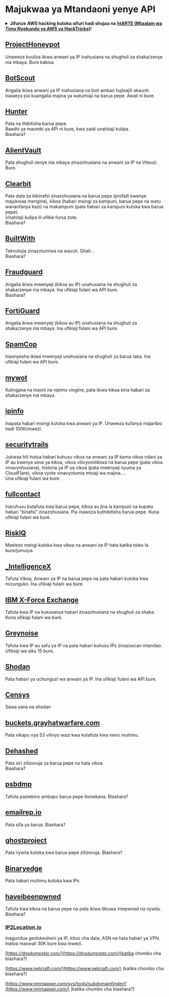 # Majukwaa ya Mtandaoni yenye API

<details>

<summary><strong>Jifunze AWS hacking kutoka sifuri hadi shujaa na</strong> <a href="https://training.hacktricks.xyz/courses/arte"><strong>htARTE (Mtaalam wa Timu Nyekundu ya AWS ya HackTricks)</strong></a><strong>!</strong></summary>

Njia nyingine za kusaidia HackTricks:

* Ikiwa unataka kuona **kampuni yako ikitangazwa kwenye HackTricks** au **kupakua HackTricks kwa PDF** Angalia [**MIPANGO YA KUJIUNGA**](https://github.com/sponsors/carlospolop)!
* Pata [**bidhaa rasmi za PEASS & HackTricks**](https://peass.creator-spring.com)
* Gundua [**Familia ya PEASS**](https://opensea.io/collection/the-peass-family), mkusanyiko wetu wa kipekee wa [**NFTs**](https://opensea.io/collection/the-peass-family)
* **Jiunge na** 💬 [**kikundi cha Discord**](https://discord.gg/hRep4RUj7f) au kikundi cha [**telegram**](https://t.me/peass) au **tufuate** kwenye **Twitter** 🐦 [**@hacktricks\_live**](https://twitter.com/hacktricks\_live)**.**
* **Shiriki mbinu zako za kuhack kwa kuwasilisha PRs kwa** [**HackTricks**](https://github.com/carlospolop/hacktricks) na [**HackTricks Cloud**](https://github.com/carlospolop/hacktricks-cloud) repos za github.

</details>

## [ProjectHoneypot](https://www.projecthoneypot.org/)

Unaweza kuuliza ikiwa anwani ya IP inahusiana na shughuli za shaka/zenye nia mbaya. Bure kabisa.

## [**BotScout**](http://botscout.com/api.htm)

Angalia ikiwa anwani ya IP inahusiana na boti ambao hujisajili akaunti. Inaweza pia kuangalia majina ya watumiaji na barua pepe. Awali ni bure.

## [Hunter](https://hunter.io/)

Pata na thibitisha barua pepe.\
Baadhi ya maombi ya API ni bure, kwa zaidi unahitaji kulipa.\
Biashara?

## [AlientVault](https://otx.alienvault.com/api)

Pata shughuli zenye nia mbaya zinazohusiana na anwani za IP na Viteuzi. Bure.

## [Clearbit](https://dashboard.clearbit.com/)

Pata data za kibinafsi zinazohusiana na barua pepe (profaili kwenye majukwaa mengine), kikoa (habari msingi za kampuni, barua pepe na watu wanaofanya kazi) na makampuni (pata habari za kampuni kutoka kwa barua pepe).\
Unahitaji kulipa ili ufikie fursa zote.\
Biashara?

## [BuiltWith](https://builtwith.com/)

Teknolojia zinazotumiwa na wavuti. Ghali...\
Biashara?

## [Fraudguard](https://fraudguard.io/)

Angalia ikiwa mwenyeji (kikoa au IP) unahusiana na shughuli za shaka/zenye nia mbaya. Ina ufikiaji fulani wa API bure.\
Biashara?

## [FortiGuard](https://fortiguard.com/)

Angalia ikiwa mwenyeji (kikoa au IP) unahusiana na shughuli za shaka/zenye nia mbaya. Ina ufikiaji fulani wa API bure.

## [SpamCop](https://www.spamcop.net/)

Inaonyesha ikiwa mwenyeji unahusiana na shughuli za barua taka. Ina ufikiaji fulani wa API bure.

## [mywot](https://www.mywot.com/)

Kulingana na maoni na vipimo vingine, pata ikiwa kikoa kina habari za shaka/zenye nia mbaya.

## [ipinfo](https://ipinfo.io/)

Inapata habari msingi kutoka kwa anwani ya IP. Unaweza kufanya majaribio hadi 100K/mwezi.

## [securitytrails](https://securitytrails.com/app/account)

Jukwaa hili hutoa habari kuhusu vikoa na anwani za IP kama vikoa ndani ya IP au kwenye seva ya kikoa, vikoa vilivyomilikiwa na barua pepe (pata vikoa vinavyohusiana), historia ya IP ya vikoa (pata mwenyeji nyuma ya CloudFlare), vikoa vyote vinavyotumia mtoaji wa majina....\
Una ufikiaji fulani wa bure.

## [fullcontact](https://www.fullcontact.com/)

Inaruhusu kutafuta kwa barua pepe, kikoa au jina la kampuni na kupata habari "binafsi" zinazohusiana. Pia inaweza kuthibitisha barua pepe. Kuna ufikiaji fulani wa bure.

## [RiskIQ](https://www.spiderfoot.net/documentation/)

Maelezo mengi kutoka kwa vikoa na anwani za IP hata katika toleo la bure/jumuiya.

## [\_IntelligenceX](https://intelx.io/)

Tafuta Vikoa, Anwani za IP na barua pepe na pata habari kutoka kwa mizunguko. Ina ufikiaji fulani wa bure.

## [IBM X-Force Exchange](https://exchange.xforce.ibmcloud.com/)

Tafuta kwa IP na kukusanya habari zinazohusiana na shughuli za shaka. Kuna ufikiaji fulani wa bure.

## [Greynoise](https://viz.greynoise.io/)

Tafuta kwa IP au safu ya IP na pata habari kuhusu IPs zinazoscan mtandao. Ufikiaji wa siku 15 bure.

## [Shodan](https://www.shodan.io/)

Pata habari ya uchunguzi wa anwani ya IP. Ina ufikiaji fulani wa API bure.

## [Censys](https://censys.io/)

Sawa sana na shodan

## [buckets.grayhatwarfare.com](https://buckets.grayhatwarfare.com/)

Pata vikapu vya S3 vilivyo wazi kwa kutafuta kwa neno muhimu.

## [Dehashed](https://www.dehashed.com/data)

Pata siri zilizovuja za barua pepe na hata vikoa\
Biashara?

## [psbdmp](https://psbdmp.ws/)

Tafuta pastebins ambapo barua pepe ilionekana. Biashara?

## [emailrep.io](https://emailrep.io/key)

Pata sifa ya barua. Biashara?

## [ghostproject](https://ghostproject.fr/)

Pata nywila kutoka kwa barua pepe zilizovuja. Biashara?

## [Binaryedge](https://www.binaryedge.io/)

Pata habari muhimu kutoka kwa IPs

## [haveibeenpwned](https://haveibeenpwned.com/)

Tafuta kwa kikoa na barua pepe na pata ikiwa ilikuwa imepwned na nywila. Biashara?

### [IP2Location.io](https://www.ip2location.io/)

Inagundua geolokesheni ya IP, kituo cha data, ASN na hata habari ya VPN. Inatoa maswali 30K bure kwa mwezi.



[https://dnsdumpster.com/](https://dnsdumpster.com/)(katika chombo cha biashara?)

[https://www.netcraft.com/](https://www.netcraft.com/) (katika chombo cha biashara?)

[https://www.nmmapper.com/sys/tools/subdomainfinder/](https://www.nmmapper.com/) (katika chombo cha biashara?)
